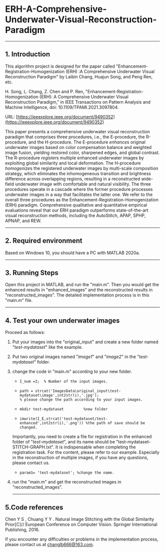 # ERH-A-Comprehensive-Underwater-Visual-Reconstruction-Paradigm

------

## 1.  Introduction

This algorithm project is designed for the paper called "Enhancement-Registration-Homogenization (ERH) :A Comprehensive Underwater Visual Reconstruction Paradigm" by Laibin Chang, Huajun Song, and Peng Ren, etc. 

H. Song, L. Chang, Z. Chen and P. Ren, "Enhancement-Registration-Homogenization (ERH): A Comprehensive Underwater Visual Reconstruction Paradigm," in IEEE Transactions on Pattern Analysis and Machine Intelligence, doi: 10.1109/TPAMI.2021.3097804.

URL: [https://ieeexplore.ieee.org/document/9490352](https://ieeexplore.ieee.org/document/9490352)

This paper presents a comprehensive underwater visual reconstruction paradigm that comprises three procedures, i.e., the E-procedure, the R-procedure, and the H-procedure. The E-procedure *enhance*s original underwater images based on color compensation balance and weighted image fusion, yielding restored color, sharpened edges, and global contrast. The R-procedure *register*s multiple enhanced underwater images by exploiting global similarity and local deformation. The H-procedure *homogenize*s the registered underwater images by multi-scale composition strategy, which eliminates the inhomogeneous transition and brightness difference across overlapping regions, resulting in a reconstructed wide-field underwater image with comfortable and natural visibility. The three procedures operate in a cascade where the former procedure processes underwater images in a way that facilitates the latter one. We refer to the overall three procedures as the Enhancement-Registration-Homogenization (ERH) paradigm. Comprehensive qualitative and quantitative empirical evaluations reveal that our ERH paradigm outperforms state-of-the-art visual reconstruction methods, including the AutoStitch, APAP, SPHP, APNAP, and REW.

------

## 2. Required environment

Based on Windows 10, you should have a PC with MATLAB 2020a.

------

## 3. Running Steps

Open this project in MATLAB, and run the "main.m". Then you would get the enhanced results in "enhanced_images" and the reconstructed results in "reconstructed_images". The detailed implementation process is in this "main.m" file.

------

## 4. Test your own underwater images

Proceed as follows:

1. Put your images into the "original_input" and create a new folder named "*test-mydataset*" like the example.

2. Put two original images named "*image1*" and "*image2*" in the "*test-mydataset*" folder.

3. change the code in "main.m" according to your new folder.

   - ```
     I_num =2;  % Number of the input images.
     ```

   - ```
     path = strcat('ImagesData\original_input\test-mydataset\image',int2str(i),'.jpg');
     % please change the path according to your input images.
     ```

   - ```
     mkdir test-mydataset         %new folder
     ```

   - ```
     imwrite(I_E,strcat('test-mydataset/test-enhanced',int2str(i),'.png')) %the path of save should be changed.
     ```

   Importantly, you need to create a file for registration in the enhanced folder of "*test-mydataset*", and its name should be "test-mydataset-STITCH-GRAPH.txt". It is indispensable when completing the registration task. For the content, please refer to our example. Especially in the reconstruction of multiple images, if you have any questions, please contact us.

   - ```
     param1= 'test-mydataset'; %change the name.
     ```

4. run the "main.m"  and get the reconstructed images in "reconstructed_images".

   ------

## 5.Code references

Chen Y S , Chuang Y Y . Natural Image Stitching with the Global Similarity Prior[C]// European Conference on Computer Vision. Springer International Publishing, 2016.


If you encounter any difficulties or problems  in the implementation process, please contact us at changlb666@163.com.

